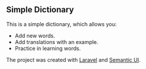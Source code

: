## Simple Dictionary

This is a simple dictionary,  which allows you: 

- Add new words.
- Add translations with an example.
- Practice in learning words.

The project was created with [Laravel](https://laravel.com/) and [Semantic UI](https://semantic-ui.com/).
